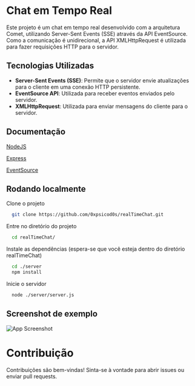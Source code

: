# Chat em Tempo Real

Este projeto é um chat em tempo real desenvolvido com a arquitetura Comet, utilizando Server-Sent Events (SSE) através da API EventSource. Como a comunicação é unidirecional, a API XMLHttpRequest é utilizada para fazer requisições HTTP para o servidor.
## Tecnologias Utilizadas

- **Server-Sent Events (SSE)**: Permite que o servidor envie atualizações para o cliente em uma conexão HTTP persistente.
- **EventSource API**: Utilizada para receber eventos enviados pelo servidor.
- **XMLHttpRequest**: Utilizada para enviar mensagens do cliente para o servidor.

## Documentação

[NodeJS](https://nodejs.org/docs/latest/api/)

[Express](https://expressjs.com/en/starter/installing.html)

[EventSource](https://developer.mozilla.org/en-US/docs/Web/API/EventSource)


## Rodando localmente

Clone o projeto

```bash
  git clone https://github.com/0xpsicod0s/realTimeChat.git
```

Entre no diretório do projeto

```bash
  cd realTimeChat/
```

Instale as dependências (espera-se que você esteja dentro do diretório realTimeChat)

```bash
  cd ./server
  npm install
```

Inicie o servidor

```bash
  node ./server/server.js
```


## Screenshot de exemplo

![App Screenshot](https://i.imgur.com/InKn2aZ.png)

# Contribuição

Contribuições são bem-vindas! Sinta-se à vontade para abrir issues ou enviar pull requests.
